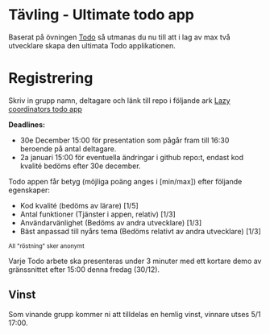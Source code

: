 # Tävling - Ultimate todo app

Baserat på övningen [Todo](oop-exercise.md) så utmanas du nu till att i lag av max två utvecklare skapa den ultimata Todo applikationen.

# Registrering
Skriv in grupp namn, deltagare och länk till repo i följande ark
[Lazy coordinators todo app](https://docs.google.com/spreadsheets/d/14cqBo1BBKFqwGnYqEs23xe7G790665lbgPCc3hr85p8/edit?usp=sharing)

**Deadlines:** 
- 30e December 15:00 för presentation som pågår fram till 16:30 beroende på antal deltagare.
- 2a januari 15:00 för eventuella ändringar i github repo:t, endast kod kvalité bedöms efter 30e december. 

Todo appen får betyg (möjliga poäng anges i [min/max]) efter följande egenskaper:
- Kod kvalité (bedöms av lärare) [1/5]
- Antal funktioner (Tjänster i appen, relativ) [1/3]
- Användarvänlighet (Bedöms av andra utvecklare) [1/3]
- Bäst anpassad till nyårs tema (Bedöms relativt av andra utvecklare) [1/3]

<small>All "röstning" sker anonymt</small>

Varje Todo arbete ska presenteras under 3 minuter med ett kortare demo av gränssnittet efter 15:00 denna fredag (30/12). 

## Vinst
Som vinande grupp kommer ni att tilldelas en hemlig vinst, vinnare utses 5/1 17:00.